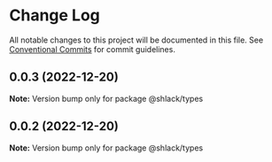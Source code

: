 # Change Log

All notable changes to this project will be documented in this file.
See [Conventional Commits](https://conventionalcommits.org) for commit guidelines.

## 0.0.3 (2022-12-20)

**Note:** Version bump only for package @shlack/types





## 0.0.2 (2022-12-20)

**Note:** Version bump only for package @shlack/types
